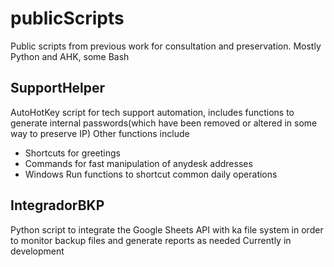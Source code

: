 # publicScripts
Public scripts from previous work for consultation and preservation. Mostly Python and AHK, some Bash

## SupportHelper
AutoHotKey script for tech support automation, includes functions to generate internal passwords(which have been removed or altered in some way to preserve IP)
Other functions include
- Shortcuts for greetings
- Commands for fast manipulation of anydesk addresses
- Windows Run functions to shortcut common daily operations

## IntegradorBKP
Python script to integrate the Google Sheets API with ka file system in order to monitor backup files and generate reports as needed
Currently in development
